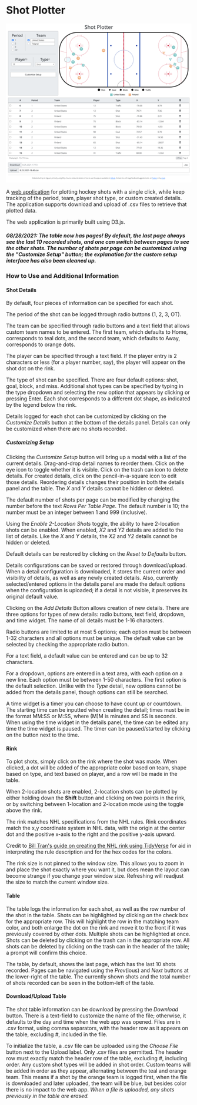 # Shot Plotter

![A screenshot of the web application.](./resources/screenshot.png)

A [web application](https://shot-plotter.netlify.app/) for plotting hockey shots with a single click, while keep tracking of the period, team, player shot type, or custom created details. The application supports download and upload of .csv files to retrieve that plotted data.

The web application is primarily built using D3.js.

##### 08/28/2021: The table now has pages! By default, the last page always see the last 10 recorded shots, and one can switch between pages to see the other shots. The number of shots per page can be customized using the "Customize Setup" button; the explanation for the custom setup interface has also been cleaned up.

### How to Use and Additional Information

#### Shot Details

By default, four pieces of information can be specified for each shot.

The period of the shot can be logged through radio buttons (1, 2, 3, OT).

The team can be specified through radio buttons and a text field that allows custom team names to be entered. The first team, which defaults to Home, corresponds to teal dots, and the second team, which defaults to Away, corresponds to orange dots.

The player can be specified through a text field. If the player entry is 2 characters or less (for a player number, say), the player will appear on the shot dot on the rink.

The type of shot can be specified. There are four default options: shot, goal, block, and miss. Additional shot types can be specified by typing in the type dropdown and selecting the new option that appears by clicking or pressing Enter. Each shot corresponds to a different dot shape, as indicated by the legend below the rink.

Details logged for each shot can be customized by clicking on the _Customize Details_ button at the bottom of the details panel. Details can only be customized when there are no shots recorded.

##### Customizing Setup

Clicking the _Customize Setup_ button will bring up a modal with a list of the current details. Drag-and-drop detail names to reorder them. Click on the eye icon to toggle whether it is visible. Click on the trash can icon to delete details. For created details, click on the pencil-in-a-square icon to edit those details. Reordering details changes their position in both the details panel and the table. The _X_ and _Y_ details cannot be hidden or deleted.

The default number of shots per page can be modified by changing the number before the text _Rows Per Table Page_. The default number is 10; the number must be an integer between 1 and 999 (inclusive).

Using the _Enable 2-Location Shots_ toggle, the ability to have 2-location shots can be enabled. When enabled, _X2_ and _Y2_ details are added to the list of details. Like the _X_ and _Y_ details, the _X2_ and _Y2_ details cannot be hidden or deleted.

Default details can be restored by clicking on the _Reset to Defaults_ button.

Details configurations can be saved or restored through download/upload. When a detail configuration is downloaded, it stores the current order and visibility of details, as well as any newly created details. Also, currently selected/entered options in the details panel are made the default options when the configuration is uploaded; if a detail is not visible, it preserves its original default value.

Clicking on the _Add Details_ Button allows creation of new details. There are three options for types of new details: radio buttons, text field, dropdown, and time widget. The name of all details must be 1-16 characters.

Radio buttons are limited to at most 5 options; each option must be between 1-32 characters and all options must be unique. The default value can be selected by checking the appropriate radio button.

For a text field, a default value can be entered and can be up to 32 characters.

For a dropdown, options are entered in a text area, with each option on a new line. Each option must be between 1-50 characters. The first option is the default selection. Unlike with the _Type_ detail, new options cannot be added from the details panel, though options can still be searched.

A time widget is a timer you can choose to have count up or countdown. The starting time can be inputted when creating the detail; times must be in the format MM:SS or M:SS, where (M)M is minutes and SS is seconds. When using the time widget in the details panel, the time can be edited any time the time widget is paused. The timer can be paused/started by clicking on the button next to the time.

#### Rink

To plot shots, simply click on the rink where the shot was made. When clicked, a dot will be added of the appropriate color based on team, shape based on type, and text based on player, and a row will be made in the table.

When 2-location shots are enabled, 2-location shots can be plotted by either holding down the **Shift** button and clicking on two points in the rink, or by switching between 1-location and 2-location mode using the toggle above the rink.

The rink matches NHL specifications from the NHL rules. Rink coordinates match the x,y coordinate system in NHL data, with the origin at the center dot and the positive x-axis to the right and the positive y-axis upward.

Credit to [Bill Tran's guide on creating the NHL rink using TidyVerse](https://thewincolumn.ca/2021/01/15/r-tutorial-creating-an-nhl-rink-using-the-tidyverse/) for aid in interpreting the rule description and for the hex codes for the colors.

The rink size is not pinned to the window size. This allows you to zoom in and place the shot exactly where you want it, but does mean the layout can become strange if you change your window size. Refreshing will readjust the size to match the current window size.

#### Table

The table logs the information for each shot, as well as the row number of the shot in the table. Shots can be highlighted by clicking on the check box for the appropriate row. This will highlight the row in the matching team color, and both enlarge the dot on the rink and move it to the front if it was previously covered by other dots. Multiple shots can be highlighted at once. Shots can be deleted by clicking on the trash can in the appropriate row. All shots can be deleted by clicking on the trash can in the header of the table; a prompt will confirm this choice.

The table, by default, shows the last page, which has the last 10 shots recorded. Pages can be navigated using the _Prev_(ious) and _Next_ buttons at the lower-right of the table. The currently shown shots and the total number of shots recorded can be seen in the bottom-left of the table.

#### Download/Upload Table

The shot table information can be download by pressing the _Download_ button. There is a text-field to customize the name of the file; otherwise, it defaults to the day and time when the web app was opened. Files are in .csv format, using comma separators, with the header row as it appears on the table, excluding _\#_, included in the file.

To initialize the table, a .csv file can be uploaded using the _Choose File_ button next to the Upload label. Only .csv files are permitted. The header row must exactly match the header row of the table, excluding _\#_, including order. Any custom shot types will be added in shot order. Custom teams will be added in order as they appear, alternating between the teal and orange team. This means if a shot by the orange team is logged first, when the file is downloaded and later uploaded, the team will be blue, but besides color there is no impact to the web app. _When a file is uploaded, any shots previously in the table are erased._
